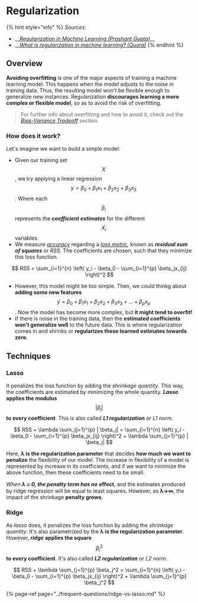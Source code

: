 # Regularization

{% hint style="info" %}
_Sources:_

* \_\_[_Regularization in Machine Learning \(Prashant Gupta\)_](https://towardsdatascience.com/regularization-in-machine-learning-76441ddcf99a)\_\_
* \_\_[_What is regularization in machine learning? \(Quora\)_](https://www.quora.com/What-is-regularization-in-machine-learning)
{% endhint %}

## Overview

**Avoiding overfitting** is one of the major aspects of training a machine learning model. This happens when the model adjusts to the noise in training data. Thus, the resulting model won't be flexible enough to generalize new instances. Regularization **discourages learning a more complex or flexible model**, so as to avoid the risk of overfitting. 

> For further info about overfitting and how to avoid it, check out the [_Bias-Variance Tradeoff_](../frequent-questions/bias-variance-tradeoff.md) section.

### How does it work?

Let's imagine we want to build a simple model:

* Given our training set $$X$$, we try applying a linear regression $$ y = \beta_0 + \beta_1 x_1 + \beta_2 x_2 + \beta_3 x_3$$. Where each $$\beta_i$$ represents the _**coefficient estimates**_ for the different $$X_i$$ variables.
* We measure [_accuracy_](metrics.md#accuracy) regarding a [_loss metric_](loss-functions.md)_,_ known as _**residual sum of squares**_ or _RSS_. The coefficients are chosen, such that they minimize this loss function.

$$
RSS = \sum_{i=1}^{n} \left( y_i - \beta_0 - \sum_{i=1}^{p} \beta_jx_{ij} \right)^2
$$

* However, this model might be too simple. Then, we could thinkg about **adding some new features** $$y = \beta_0 + \beta_1 x_1 + \beta_2 x_2 + \beta_3 x_3 + ... + \beta_p x_p$$. Now the model has become more complex, but **it might tend to overfit!**
*  If there is noise in the training data, then the **estimated coefficients won’t generalize well** to the future data. This is where regularization comes in and shrinks or **regularizes these learned estimates towards zero**.

## Techniques

### Lasso

It penalizes the loss function by adding the _shrinkage quantity_. This way, the coefficients are estimated by minimizing the whole quantity. _**Lasso**_ **applies the modulus** $$| \beta_j|$$ **to every coefficient**. This is also called _**L1 regularization** or L1 norm._

$$
RSS + \lambda \sum_{j=1}^{p} | \beta_j| = \sum_{i=1}^{n} \left( y_i - \beta_0 - \sum_{i=1}^{p} \beta_jx_{ij} \right)^2 + \lambda \sum_{j=1}^{p} | \beta_j|
$$

Here, **λ is the regularization parameter** that decides **how much we want to penalize** the flexibility of our model. The increase in flexibility of a model is represented by increase in its coefficients, and if we want to minimize the above function, then these coefficients need to be small. 

 _When **λ = 0, the penalty term has no**_ **eﬀect**, and the estimates produced by ridge regression will be equal to least squares. However, as **λ→∞**, the impact of the shrinkage **penalty grows**.

### Ridge

As _lasso_ does, it penalizes the loss function by adding the _shrinkage quantity_. It's also parametrized by the **λ is the regularization parameter**. However, _**ridge**_ **applies the square** $$\beta_j^2$$ **to every coefficient**. It's also called _**L2 regularization**_ or _L2 norm._

$$
RSS + \lambda \sum_{j=1}^{p} \beta_j^2 =
\sum_{i=1}^{n} \left( y_i - \beta_0 - \sum_{i=1}^{p} \beta_jx_{ij} \right)^2 + \lambda \sum_{j=1}^{p} \beta_j^2
$$

{% page-ref page="../frequent-questions/ridge-vs-lasso.md" %}

